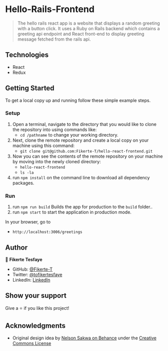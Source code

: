 # Hello-Rails-Frontend
> The hello rails react app is a website that displays a random greeting with a button click. It uses a Ruby on Rails backend which contains a greeting api endpoint and React front-end to display greeting message fetched from the rails api.

## Technologies

- React
- Redux

## Getting Started

To get a local copy up and running follow these simple example steps.

### Setup

1.  Open a terminal, navigate to the directory that you would like to clone the repository into using commands like:
    - `cd /pathname` to change your working directory.
2.  Next, clone the remote repository and create a local copy on your machine using this command:
    - `git clone git@github.com:Fikerte-T/hello-react-frontend.git`
3.  Now you can see the contents of the remote repository on your machine by moving into the newly cloned directory:
    - `hello-react-frontend`
    - `ls -la`
4.  run `npm install` on the command line to download all dependency packages.

### Run

1. run `npm run build` Builds the app for production to the `build` folder.\.
2. run `npm start` to start the application in production mode.

In your browser, go to

- `http://localhost:3006/greetings`

## Author

👤 **Fikerte Tesfaye**

- GitHub: [@Fikerte-T](https://github.com/Fikerte-T)
- Twitter: [@tofikertesfaye](https://twitter.com/tofikertesfaye)
- LinkedIn: [LinkedIn](https://www.linkedin.com/in/fikerte-tesfaye-a68337216/)


## Show your support

Give a ⭐️ if you like this project!

## Acknowledgments

- Original design idea by [Nelson Sakwa on Behance](https://www.behance.net/sakwadesignstudio) under the [Creative Commons License](https://creativecommons.org/licenses/by-nc/4.0/)
